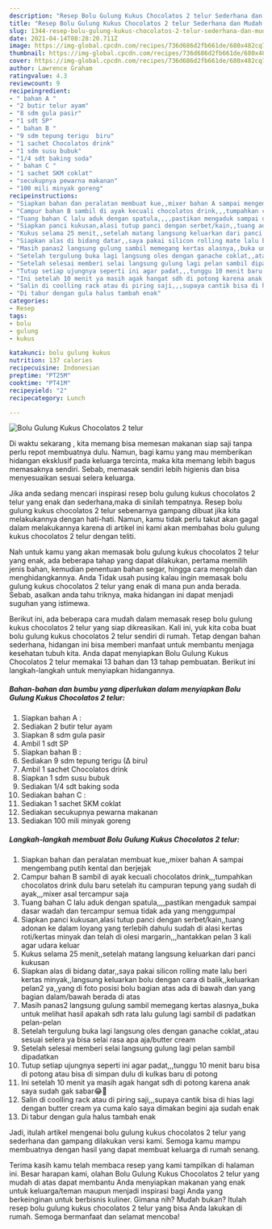```yaml
---
description: "Resep Bolu Gulung Kukus Chocolatos 2 telur Sederhana dan Mudah Dibuat"
title: "Resep Bolu Gulung Kukus Chocolatos 2 telur Sederhana dan Mudah Dibuat"
slug: 1344-resep-bolu-gulung-kukus-chocolatos-2-telur-sederhana-dan-mudah-dibuat
date: 2021-04-14T08:28:20.711Z
image: https://img-global.cpcdn.com/recipes/736d686d2fb661de/680x482cq70/bolu-gulung-kukus-chocolatos-2-telur-foto-resep-utama.jpg
thumbnail: https://img-global.cpcdn.com/recipes/736d686d2fb661de/680x482cq70/bolu-gulung-kukus-chocolatos-2-telur-foto-resep-utama.jpg
cover: https://img-global.cpcdn.com/recipes/736d686d2fb661de/680x482cq70/bolu-gulung-kukus-chocolatos-2-telur-foto-resep-utama.jpg
author: Lawrence Graham
ratingvalue: 4.3
reviewcount: 9
recipeingredient:
- " bahan A "
- "2 butir telur ayam"
- "8 sdm gula pasir"
- "1 sdt SP"
- " bahan B "
- "9 sdm tepung terigu  biru"
- "1 sachet Chocolatos drink"
- "1 sdm susu bubuk"
- "1/4 sdt baking soda"
- " bahan C "
- "1 sachet SKM coklat"
- "secukupnya pewarna makanan"
- "100 mili minyak goreng"
recipeinstructions:
- "Siapkan bahan dan peralatan membuat kue,,mixer bahan A sampai mengembang putih kental dan berjejak"
- "Campur bahan B sambil di ayak kecuali chocolatos drink,,,tumpahkan chocolatos drink dulu baru setelah itu campuran tepung yang sudah di ayak,,,mixer asal tercampur saja"
- "Tuang bahan C lalu aduk dengan spatula,,,,pastikan mengaduk sampai dasar wadah dan tercampur semua tidak ada yang menggumpal"
- "Siapkan panci kukusan,alasi tutup panci dengan serbet/kain,,tuang adonan ke dalam loyang yang terlebih dahulu sudah di alasi kertas roti/kertas minyak dan telah di olesi margarin,,,hantakkan pelan 3 kali agar udara keluar"
- "Kukus selama 25 menit,,setelah matang langsung keluarkan dari panci kukusan"
- "Siapkan alas di bidang datar,,saya pakai silicon rolling mate lalu beri kertas minyak,,langsung keluarkan bolu dengan cara di balik,,keluarkan pelan2 ya,,yang di foto posisi bolu bagian atas ada di bawah dan yang bagian dalam/bawah berada di atas"
- "Masih panas2 langsung gulung sambil memegang kertas alasnya,,buka untuk melihat hasil apakah sdh rata lalu gulung lagi sambil di padatkan pelan-pelan"
- "Setelah tergulung buka lagi langsung oles dengan ganache coklat,,atau sesuai selera ya bisa selai rasa apa aja/butter cream"
- "Setelah selesai memberi selai langsung gulung lagi pelan sambil dipadatkan"
- "Tutup setiap ujungnya seperti ini agar padat,,,tunggu 10 menit baru bisa di potong atau bisa di simpan dulu di kulkas baru di potong"
- "Ini setelah 10 menit ya masih agak hangat sdh di potong karena anak saya sudah gak sabar😂🤭"
- "Salin di coolling rack atau di piring saji,,,supaya cantik bisa di hias lagi dengan butter cream ya cuma kalo saya dimakan begini aja sudah enak"
- "Di tabur dengan gula halus tambah enak"
categories:
- Resep
tags:
- bolu
- gulung
- kukus

katakunci: bolu gulung kukus 
nutrition: 137 calories
recipecuisine: Indonesian
preptime: "PT25M"
cooktime: "PT41M"
recipeyield: "2"
recipecategory: Lunch

---
```



![Bolu Gulung Kukus Chocolatos 2 telur](https://img-global.cpcdn.com/recipes/736d686d2fb661de/680x482cq70/bolu-gulung-kukus-chocolatos-2-telur-foto-resep-utama.jpg)

Di waktu  sekarang , kita memang bisa memesan makanan siap saji tanpa perlu repot membuatnya dulu. Namun, bagi kamu yang mau memberikan hidangan eksklusif pada keluarga tercinta, maka kita memang lebih bagus memasaknya sendiri. Sebab, memasak sendiri lebih higienis dan bisa menyesuaikan sesuai selera keluarga.

Jika anda sedang mencari inspirasi resep bolu gulung kukus chocolatos 2 telur yang enak dan sederhana,maka di sinilah tempatnya. Resep bolu gulung kukus chocolatos 2 telur  sebenarnya gampang dibuat jika kita melakukannya dengan hati-hati. Namun, kamu tidak perlu takut akan gagal dalam melakukannya 
karena di artikel ini kami akan membahas bolu gulung kukus chocolatos 2 telur dengan teliti.  



Nah untuk kamu yang akan memasak bolu gulung kukus chocolatos 2 telur yang enak, ada beberapa tahap yang dapat dilakukan, pertama memilih jenis bahan, kemudian penentuan bahan segar, hingga cara mengolah dan menghidangkannya. Anda Tidak usah pusing kalau ingin memasak bolu gulung kukus chocolatos 2 telur yang enak di mana pun anda berada. Sebab, asalkan anda  tahu triknya, maka hidangan ini dapat menjadi suguhan yang istimewa.

Berikut ini, ada beberapa cara mudah dalam memasak resep bolu gulung kukus chocolatos 2 telur yang siap dikreasikan. Kali ini, yuk kita coba buat bolu gulung kukus chocolatos 2 telur sendiri di rumah. Tetap dengan bahan sederhana, hidangan ini bisa memberi manfaat untuk membantu menjaga kesehatan tubuh kita. Anda dapat menyiapkan Bolu Gulung Kukus Chocolatos 2 telur memakai 13 bahan dan 13 tahap pembuatan. Berikut ini langkah-langkah untuk menyiapkan hidangannya.

<!--inarticleads1-->

##### Bahan-bahan dan bumbu yang diperlukan dalam menyiapkan Bolu Gulung Kukus Chocolatos 2 telur:

1. Siapkan  bahan A :
1. Sediakan 2 butir telur ayam
1. Siapkan 8 sdm gula pasir
1. Ambil 1 sdt SP
1. Siapkan  bahan B :
1. Sediakan 9 sdm tepung terigu (∆ biru)
1. Ambil 1 sachet Chocolatos drink
1. Siapkan 1 sdm susu bubuk
1. Sediakan 1/4 sdt baking soda
1. Sediakan  bahan C :
1. Sediakan 1 sachet SKM coklat
1. Sediakan secukupnya pewarna makanan
1. Sediakan 100 mili minyak goreng




<!--inarticleads2-->

##### Langkah-langkah membuat Bolu Gulung Kukus Chocolatos 2 telur:

1. Siapkan bahan dan peralatan membuat kue,,mixer bahan A sampai mengembang putih kental dan berjejak
1. Campur bahan B sambil di ayak kecuali chocolatos drink,,,tumpahkan chocolatos drink dulu baru setelah itu campuran tepung yang sudah di ayak,,,mixer asal tercampur saja
1. Tuang bahan C lalu aduk dengan spatula,,,,pastikan mengaduk sampai dasar wadah dan tercampur semua tidak ada yang menggumpal
1. Siapkan panci kukusan,alasi tutup panci dengan serbet/kain,,tuang adonan ke dalam loyang yang terlebih dahulu sudah di alasi kertas roti/kertas minyak dan telah di olesi margarin,,,hantakkan pelan 3 kali agar udara keluar
1. Kukus selama 25 menit,,setelah matang langsung keluarkan dari panci kukusan
1. Siapkan alas di bidang datar,,saya pakai silicon rolling mate lalu beri kertas minyak,,langsung keluarkan bolu dengan cara di balik,,keluarkan pelan2 ya,,yang di foto posisi bolu bagian atas ada di bawah dan yang bagian dalam/bawah berada di atas
1. Masih panas2 langsung gulung sambil memegang kertas alasnya,,buka untuk melihat hasil apakah sdh rata lalu gulung lagi sambil di padatkan pelan-pelan
1. Setelah tergulung buka lagi langsung oles dengan ganache coklat,,atau sesuai selera ya bisa selai rasa apa aja/butter cream
1. Setelah selesai memberi selai langsung gulung lagi pelan sambil dipadatkan
1. Tutup setiap ujungnya seperti ini agar padat,,,tunggu 10 menit baru bisa di potong atau bisa di simpan dulu di kulkas baru di potong
1. Ini setelah 10 menit ya masih agak hangat sdh di potong karena anak saya sudah gak sabar😂🤭
1. Salin di coolling rack atau di piring saji,,,supaya cantik bisa di hias lagi dengan butter cream ya cuma kalo saya dimakan begini aja sudah enak
1. Di tabur dengan gula halus tambah enak




Jadi, itulah artikel mengenai  bolu gulung kukus chocolatos 2 telur  yang sederhana dan gampang dilakukan versi kami. Semoga kamu mampu membuatnya dengan hasil yang dapat membuat keluarga di rumah senang. 

Terima kasih kamu telah membaca resep yang kami tampilkan di halaman ini. Besar harapan kami, olahan  Bolu Gulung Kukus Chocolatos 2 telur yang mudah di atas dapat membantu Anda menyiapkan makanan yang enak untuk keluarga/teman maupun menjadi inspirasi bagi Anda yang berkeinginan untuk berbisnis kuliner. Gimana nih? Mudah bukan? Itulah resep bolu gulung kukus chocolatos 2 telur yang bisa Anda lakukan di rumah. Semoga bermanfaat dan selamat mencoba!

